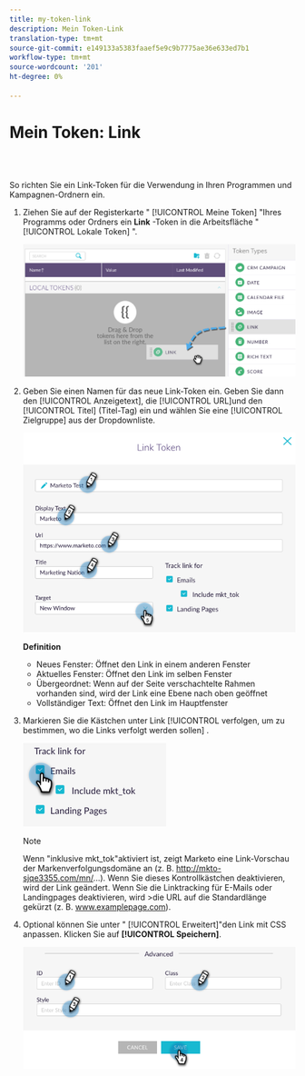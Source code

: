```yaml
---
title: my-token-link
description: Mein Token-Link
translation-type: tm+mt
source-git-commit: e149133a5383faaef5e9c9b7775ae36e633ed7b1
workflow-type: tm+mt
source-wordcount: '201'
ht-degree: 0%

---
```



# Mein Token: Link

<br> 

So richten Sie ein Link-Token für die Verwendung in Ihren Programmen und Kampagnen-Ordnern ein.

1. Ziehen Sie auf der Registerkarte &quot; [!UICONTROL Meine Token] &quot;Ihres Programms oder Ordners ein **Link** -Token in die Arbeitsfläche &quot; [!UICONTROL Lokale Token] &quot;.

   ![Bild eins](/help/sky/assets/my-tokens/my-token-link/my-token-link-1.png)

1. Geben Sie einen Namen für das neue Link-Token ein. Geben Sie dann den [!UICONTROL Anzeigetext], die [!UICONTROL URL]und den [!UICONTROL Titel] (Titel-Tag) ein und wählen Sie eine [!UICONTROL Zielgruppe] aus der Dropdownliste.

   ![Bild zwei](/help/sky/assets/my-tokens/my-token-link/my-token-link-2.png)

   **Definition**

   * Neues Fenster: Öffnet den Link in einem anderen Fenster
   * Aktuelles Fenster: Öffnet den Link im selben Fenster
   * Übergeordnet: Wenn auf der Seite verschachtelte Rahmen vorhanden sind, wird der Link eine Ebene nach oben geöffnet
   * Vollständiger Text: Öffnet den Link im Hauptfenster

1. Markieren Sie die Kästchen unter Link [!UICONTROL verfolgen, um zu bestimmen, wo die Links verfolgt werden sollen] .

   ![Bild drei](/help/sky/assets/my-tokens/my-token-link/my-token-link-3.png)

   >[!NOTE]
   >
   >Wenn &quot;inklusive mkt_tok&quot;aktiviert ist, zeigt Marketo eine Link-Vorschau der Markenverfolgungsdomäne an (z. B. http://mkto-sjqe3355.com/mn/...). Wenn Sie dieses Kontrollkästchen deaktivieren, wird der Link geändert. Wenn Sie die Linktracking für E-Mails oder Landingpages deaktivieren, wird >die URL auf die Standardlänge gekürzt (z. B. www.examplepage.com).

1. Optional können Sie unter &quot; [!UICONTROL Erweitert]&quot;den Link mit CSS anpassen. Klicken Sie auf **[!UICONTROL Speichern]**.

   ![Bild vier](/help/sky/assets/my-tokens/my-token-link/my-token-link-4.png)
